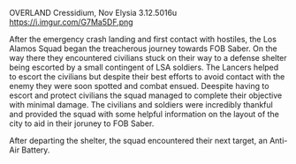 OVERLAND
Cressidium, Nov Elysia
3.12.5016u
https://i.imgur.com/G7Ma5DF.png

After the emergency crash landing and first contact with hostiles, the Los Alamos Squad began the treacherous journey towards FOB Saber. On the way there they encountered civilians stuck on their way to a defense shelter being escorted by a small contingent of LSA soldiers. The Lancers helped to escort the civilians but despite their best efforts to avoid contact with the enemy they were soon spotted and combat ensued. Deespite having to escort and protect civilians the squad managed to complete their objective with minimal damage. The civilians and soldiers were incredibly thankful and provided the squad with some helpful information on the layout of the city to aid in their joruney to FOB Saber.

After departing the shelter, the squad encountered their next target, an Anti-Air Battery.